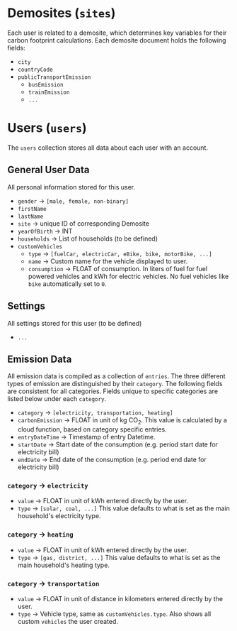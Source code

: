 # Demosites (`sites`)
Each user is related to a demosite, which determines key variables for their carbon footprint calculations. Each demosite document holds the following fields:
- `city`
- `countryCode`
- `publicTransportEmission`
  - `busEmission`
  - `trainEmission`
  - `...`

# Users (`users`)
The `users` collection stores all data about each user with an account.

## General User Data
All personal information stored for this user.
- `gender` -> `[male, female, non-binary]`
- `firstName`
- `lastName`
- `site` -> unique ID of corresponding Demosite
- `yearOfBirth` -> INT
- `households` -> List of households (to be defined)
- `customVehicles`
  - `type` -> `[fuelCar, electricCar, eBike, bike, motorBike, ...]`
  - `name` -> Custom name for the vehicle displayed to user.
  - `consumption` -> FLOAT of consumption. In liters of fuel for fuel powered vehicles and kWh for electric vehicles. No fuel vehicles like `bike` automatically set to `0`.

## Settings
All settings stored for this user (to be defined)
- `...`

## Emission Data
All emission data is compiled as a collection of `entries`. The three different types of emission are distinguished by their `category`. The following fields are consistent for all categories. Fields unique to specific categories are listed below under each `category`.

- `category` -> `[electricity, transportation, heating]`
- `carbonEmission` -> FLOAT in unit of kg CO<sub>2</sub>. This value is calculated by a cloud function, based on category specific entries.
- `entryDateTime` -> Timestamp of entry Datetime.
- `startDate` -> Start date of the consumption (e.g. period start date for electricity bill)
- `endDate` -> End date of the consumption (e.g. period end date for electricity bill)

### `category` -> `electricity`
- `value` -> FLOAT in unit of kWh entered directly by the user.
- `type` -> `[solar, coal, ...]` This value defaults to what is set as the main household's electricity type.

### `category` -> `heating`
- `value` -> FLOAT in unit of kWh entered directly by the user.
- `type` -> `[gas, district, ...]` This value defaults to what is set as the main household's heating type.

### `category` -> `transportation`
- `value` -> FLOAT in unit of distance in kilometers entered directly by the user.
- `type` -> Vehicle type, same as `customVehicles.type`. Also shows all custom `vehicles` the user created.
